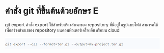 # คำสั่ง git ที่ขึ้นต้นด้วยอักษร E

git export 
คำสั่ง export ใช้สำหรับสร้างสำเนาของ repository ที่มีอยู่ในรูปแบบไฟล์ สามารถใช้เพื่อสร้างสำเนาของ repository บนคอมพิวเตอร์เครื่องอื่นหรือบน cloud

![Alt text](image-16.png)